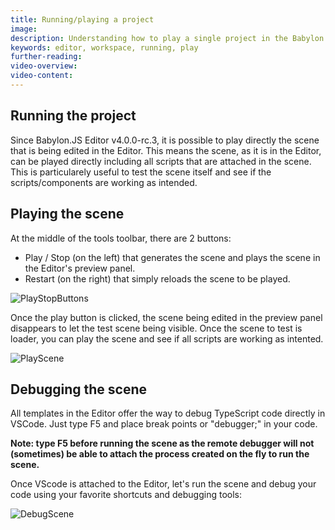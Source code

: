 ```yaml
---
title: Running/playing a project
image:
description: Understanding how to play a single project in the Babylon.js Editor
keywords: editor, workspace, running, play
further-reading:
video-overview:
video-content:
---
```


## Running the project

Since Babylon.JS Editor v4.0.0-rc.3, it is possible to play directly the scene that is being edited in the Editor. This means the scene, as it is in the Editor, can be played directly including all scripts that are attached in the scene. This is particularely useful to test the scene itself and see if the scripts/components are working as intended.

## Playing the scene

At the middle of the tools toolbar, there are 2 buttons:

- Play / Stop (on the left) that generates the scene and plays the scene in the Editor's preview panel.
- Restart (on the right) that simply reloads the scene to be played.

![PlayStopButtons](/img/extensions/Editor/RunningProject/play-stop-buttons.png)

Once the play button is clicked, the scene being edited in the preview panel disappears to let the test scene being visible. Once the scene to test is loader, you can play the scene and see if all scripts are working as intented.

![PlayScene](/img/extensions/Editor/RunningProject/playing_scene.gif)

## Debugging the scene

All templates in the Editor offer the way to debug TypeScript code directly in VSCode. Just type F5 and place break points or "debugger;" in your code.

**Note: type F5 before running the scene as the remote debugger will not (sometimes) be able to attach the process created on the fly to run the scene.**

Once VScode is attached to the Editor, let's run the scene and debug your code using your favorite shortcuts and debugging tools:

![DebugScene](/img/extensions/Editor/RunningProject/debugging.gif)
